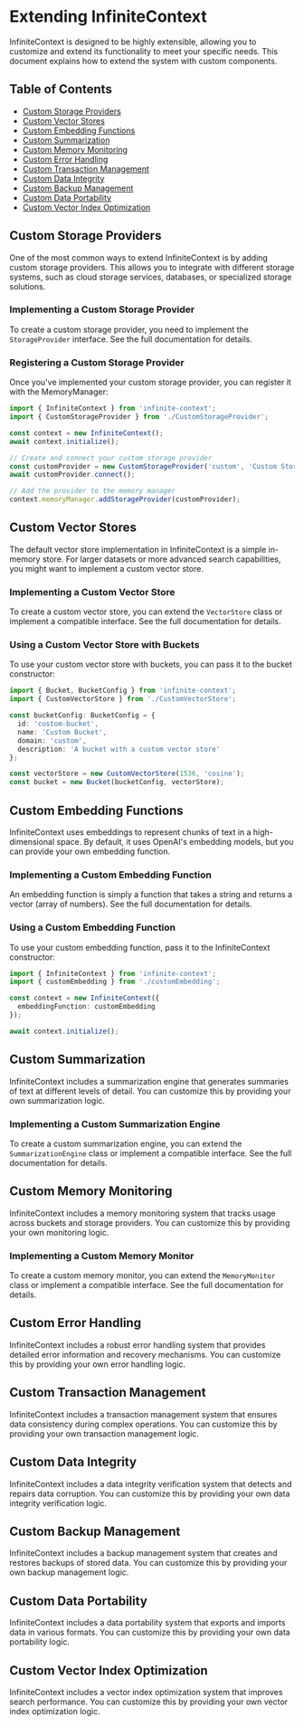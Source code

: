 # Extending InfiniteContext

InfiniteContext is designed to be highly extensible, allowing you to customize and extend its functionality to meet your specific needs. This document explains how to extend the system with custom components.

## Table of Contents

- [Custom Storage Providers](#custom-storage-providers)
- [Custom Vector Stores](#custom-vector-stores)
- [Custom Embedding Functions](#custom-embedding-functions)
- [Custom Summarization](#custom-summarization)
- [Custom Memory Monitoring](#custom-memory-monitoring)
- [Custom Error Handling](#custom-error-handling)
- [Custom Transaction Management](#custom-transaction-management)
- [Custom Data Integrity](#custom-data-integrity)
- [Custom Backup Management](#custom-backup-management)
- [Custom Data Portability](#custom-data-portability)
- [Custom Vector Index Optimization](#custom-vector-index-optimization)

## Custom Storage Providers

One of the most common ways to extend InfiniteContext is by adding custom storage providers. This allows you to integrate with different storage systems, such as cloud storage services, databases, or specialized storage solutions.

### Implementing a Custom Storage Provider

To create a custom storage provider, you need to implement the `StorageProvider` interface. See the full documentation for details.

### Registering a Custom Storage Provider

Once you've implemented your custom storage provider, you can register it with the MemoryManager:

```typescript
import { InfiniteContext } from 'infinite-context';
import { CustomStorageProvider } from './CustomStorageProvider';

const context = new InfiniteContext();
await context.initialize();

// Create and connect your custom storage provider
const customProvider = new CustomStorageProvider('custom', 'Custom Storage');
await customProvider.connect();

// Add the provider to the memory manager
context.memoryManager.addStorageProvider(customProvider);
```

## Custom Vector Stores

The default vector store implementation in InfiniteContext is a simple in-memory store. For larger datasets or more advanced search capabilities, you might want to implement a custom vector store.

### Implementing a Custom Vector Store

To create a custom vector store, you can extend the `VectorStore` class or implement a compatible interface. See the full documentation for details.

### Using a Custom Vector Store with Buckets

To use your custom vector store with buckets, you can pass it to the bucket constructor:

```typescript
import { Bucket, BucketConfig } from 'infinite-context';
import { CustomVectorStore } from './CustomVectorStore';

const bucketConfig: BucketConfig = {
  id: 'custom-bucket',
  name: 'Custom Bucket',
  domain: 'custom',
  description: 'A bucket with a custom vector store'
};

const vectorStore = new CustomVectorStore(1536, 'cosine');
const bucket = new Bucket(bucketConfig, vectorStore);
```

## Custom Embedding Functions

InfiniteContext uses embeddings to represent chunks of text in a high-dimensional space. By default, it uses OpenAI's embedding models, but you can provide your own embedding function.

### Implementing a Custom Embedding Function

An embedding function is simply a function that takes a string and returns a vector (array of numbers). See the full documentation for details.

### Using a Custom Embedding Function

To use your custom embedding function, pass it to the InfiniteContext constructor:

```typescript
import { InfiniteContext } from 'infinite-context';
import { customEmbedding } from './customEmbedding';

const context = new InfiniteContext({
  embeddingFunction: customEmbedding
});

await context.initialize();
```

## Custom Summarization

InfiniteContext includes a summarization engine that generates summaries of text at different levels of detail. You can customize this by providing your own summarization logic.

### Implementing a Custom Summarization Engine

To create a custom summarization engine, you can extend the `SummarizationEngine` class or implement a compatible interface. See the full documentation for details.

## Custom Memory Monitoring

InfiniteContext includes a memory monitoring system that tracks usage across buckets and storage providers. You can customize this by providing your own monitoring logic.

### Implementing a Custom Memory Monitor

To create a custom memory monitor, you can extend the `MemoryMonitor` class or implement a compatible interface. See the full documentation for details.

## Custom Error Handling

InfiniteContext includes a robust error handling system that provides detailed error information and recovery mechanisms. You can customize this by providing your own error handling logic.

## Custom Transaction Management

InfiniteContext includes a transaction management system that ensures data consistency during complex operations. You can customize this by providing your own transaction management logic.

## Custom Data Integrity

InfiniteContext includes a data integrity verification system that detects and repairs data corruption. You can customize this by providing your own data integrity verification logic.

## Custom Backup Management

InfiniteContext includes a backup management system that creates and restores backups of stored data. You can customize this by providing your own backup management logic.

## Custom Data Portability

InfiniteContext includes a data portability system that exports and imports data in various formats. You can customize this by providing your own data portability logic.

## Custom Vector Index Optimization

InfiniteContext includes a vector index optimization system that improves search performance. You can customize this by providing your own vector index optimization logic.
